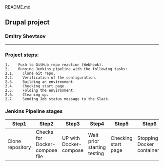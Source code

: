 README.md

## Drupal project

### Dmitry Shevtsov

***

### Project steps:
```
1.    Push to GitHub repo reaction (Webhook).
2.    Running Jenkins pipeline with the following tasks:
2.1.    Clone Git repo.
2.2.    Verification of the configuration.
2.3.    Building an environment.
2.4.    Checking start page.
2.5.    Folding the environment.
2.6.    Cleaning up.
2.7.    Sending Job status message to the Slack.
```



### Jenkins Pipeline stages


|       Step1       |            Step2            |          Step3          |            Step4             |        Step5         |            Step6            |          Step7          |           Step8           |
|-------------------|-----------------------------|-------------------------|------------------------------|----------------------|-----------------------------|-------------------------|---------------------------|
| Clone repository  | Checks for Docker-compose file  | UP with Docker-compose  | Wait prior starting testing  | Checking start page  | Stopping Docker containers  | Removing Docker images  | Declarative: Post Actions |


